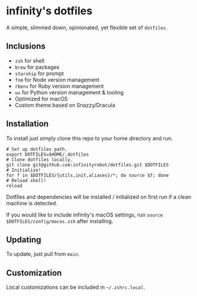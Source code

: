 # infinity's dotfiles

A simple, slimmed down, opinionated, yet flexible set of `dotfiles`.

## Inclusions

- `zsh` for shell
- `brew` for packages
- `starship` for prompt
- `fnm` for Node version management
- `rbenv` for Ruby version management
- `uv` for Python version management & tooling
- Optimized for macOS
- Custom theme based on Snazzy/Dracula

## Installation

To install just simply clone this repo to your home directory and run.

```shell
# Set up dotfiles path.
export DOTFILES=$HOME/.dotfiles
# Clone dotfiles locally.
git clone git@github.com:infinityrobot/dotfiles.git $DOTFILES
# Initialize!
for f in $DOTFILES/{utils,init,aliases}/*; do source $f; done
# Reload shell!
reload
```

Dotfiles and dependencies will be installed / initialized on first run if a clean machine is detected.

If you would like to include infinity's macOS settings, run `source $DOTFILES/config/macos.zsh` after installing.

## Updating

To update, just pull from `main`.

## Customization

Local customizations can be included in `~/.zshrc.local`.
